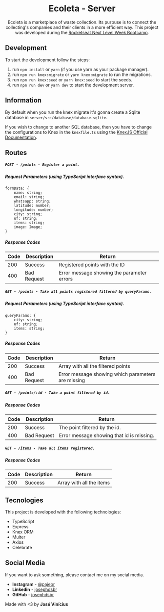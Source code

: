 <h1 align="center">Ecoleta - Server</h1>

<p align="center">
    Ecoleta is a marketplace of waste collection. Its purpuse is to connect the collecting's companies and their clients in a more efficient way.
    This project was developed during the <a href="https://rocketseat.com.br/">Rocketseat Next Level Week Bootcamp</a>.
</p>

## Development

To start the development follow the steps:

1. run ``npm install`` or ``yarn`` (if you use yarn as your package manager).
2. run ``npm run knex:migrate`` or ``yarn knex:migrate`` to run the migrations.
3. run ``npm run knex:seed`` or ``yarn knex:seed`` to start the seeds.
4. run `npm run dev` or `yarn dev` to start the development server.

## Information

<p>By default when you run the knex migrate it's gonna create a Sqlite database in <code>server/src/database/database.sqlite</code>.</p>
<p>If you wish to change to another SQL database, then you have to change the configurations to Knex in the <code>knexfile.ts</code> using the <a href="http://knexjs.org/#Installation-client">KnexJS Official Documentation</a>.</p>

## Routes

##### `POST - /points - Register a point.`

##### Request Parameters (*using TypeScript interface syntax*).

```
formData: {
    name: string;
    email: string;
    whatsapp: string;
    latitude: number;
    longitude: number;
    city: string;
    uf: string;
    items: string;
    image: Image;
}
```

##### Response Codes

| Code | Description | Return |
| ----- | ---------- | -------|
| 200 | Success | Registered points with the ID
| 400 | Bad Request | Error message showing the parameter errors |

##### `GET - /points - Take all points registered filtered by queryParams.`

##### Request Parameters (*using TypeScript interface syntax*).

```
queryParams: {
    city: string;
    uf: string;
    items: string;
}
```

##### Response Codes

| Code | Description | Return |
| ----- | ---------- | -------|
| 200 | Success | Array with all the filtered points
| 400 | Bad Request | Error message showing which parameters are missing | 

##### `GET - /points/:id - Take a point filtered by id.`

##### Response Codes

| Code | Description | Return |
| ----- | ---------- | -------|
| 200 | Success | The point filtered by the id.
| 400 | Bad Request | Error message showing that id is missing. |

##### `GET - /items - Take all items registered.`

##### Response Codes

| Code | Description | Return |
| ----- | ---------- | -------|
| 200 | Success | Array with all the items

## Tecnologies

This project is developed with the following technologies:

- TypeScript
- Express
- Knex ORM
- Multer
- Axios
- Celebrate

## Social Media

If you want to ask something, please contact me on my social media.

* **Instagram** - [@pajebr](https://www.instagram.com/pajebr/)
* **Linkedin** -  [josephdsbr](https://www.linkedin.com/in/josephdsbr)
* **GitHub** - [josephdsbr](https://github.com/josephdsbr)

Made with <3 by **José Vinícius**
